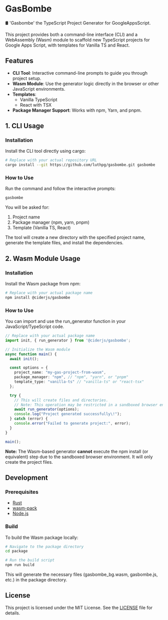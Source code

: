# **GasBombe**

🛢 'Gasbombe' the TypeScript Project Generator for GoogleAppsScript.

This project provides both a command-line interface (CLI) and a WebAssembly (Wasm) module to scaffold new TypeScript projects for Google Apps Script, with templates for Vanilla TS and React.

## **Features**

* **CLI Tool**: Interactive command-line prompts to guide you through project setup.  
* **Wasm Module**: Use the generator logic directly in the browser or other JavaScript environments.  
* **Templates**:  
  * Vanilla TypeScript  
  * React with TSX  
* **Package Manager Support**: Works with npm, Yarn, and pnpm.

## **1. CLI Usage**

### **Installation**

Install the CLI tool directly using cargo:

```bash
# Replace with your actual repository URL  
cargo install --git https://github.com/luthpg/gasbombe.git gasbombe
```

### **How to Use**

Run the command and follow the interactive prompts:

```bash
gasbombe
```

You will be asked for:

1. Project name  
2. Package manager (npm, yarn, pnpm)  
3. Template (Vanilla TS, React)

The tool will create a new directory with the specified project name, generate the template files, and install the dependencies.

## **2. Wasm Module Usage**

### **Installation**

Install the Wasm package from npm:

```bash
# Replace with your actual package name  
npm install @ciderjs/gasbombe
```

### **How to Use**

You can import and use the run_generator function in your JavaScript/TypeScript code.

```ts
// Replace with your actual package name  
import init, { run_generator } from '@ciderjs/gasbombe';

// Initialize the Wasm module  
async function main() {  
  await init();

  const options = {  
    project_name: "my-gas-project-from-wasm",  
    package_manager: "npm", // "npm", "yarn", or "pnpm"  
    template_type: "vanilla-ts" // "vanilla-ts" or "react-tsx"  
  };

  try {  
    // This will create files and directories.  
    // Note: This operation may be restricted in a sandboxed browser environment.  
    await run_generator(options);  
    console.log("Project generated successfully\!");  
  } catch (error) {  
    console.error("Failed to generate project:", error);  
  }  
}

main();
```

**Note:** The Wasm-based generator **cannot** execute the npm install (or equivalent) step due to the sandboxed browser environment. It will only create the project files.

## **Development**

### **Prerequisites**

* [Rust](https://www.rust-lang.org/tools/install)  
* [wasm-pack](https://www.google.com/search?q=https://rustwasm.github.io/wasm-pack/installer/)  
* [Node.js](https://nodejs.org/)

### **Build**

To build the Wasm package locally:

```bash
# Navigate to the package directory  
cd package

# Run the build script  
npm run build
```

This will generate the necessary files (gasbombe\_bg.wasm, gasbombe.js, etc.) in the package directory.

## **License**

This project is licensed under the MIT License. See the [LICENSE](https://www.google.com/search?q=LICENSE) file for details.
